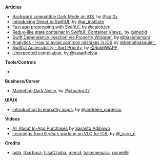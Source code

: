 **Articles**

* [Backward compatible Dark Mode on iOS](https://www.onswiftwings.com/posts/dark-mode/), by [@sgl0v](https://twitter.com/sgl0v)
* [Introducing Direct to SwiftUI](http://www.alwaysrightinstitute.com/directtoswiftui/), by [@ar_institute](https://twitter.com/ar_institute)
* [Fast app prototyping with SwiftUI](https://medium.com/flawless-app-stories/fast-app-prototyping-with-swiftui-39ae03ab3eaa), by [@caiobzen](https://twitter.com/caiobzen)
* [Redux-like state container in SwiftUI. Container Views.](https://mecid.github.io/2019/10/02/redux-like-state-container-in-swiftui-part3/), by [@mecid](https://twitter.com/mecid)
* [Swift Dependency Injection via Property Wrapper](https://basememara.com/swift-dependency-injection-via-property-wrapper/), by [@basememara](https://twitter.com/basememara)
* [Analytics - How to avoid common mistakes in iOS](https://benoitpasquier.com/common-mistakes-analytics-ios-app/) by [@benoitpasquier_](https://twitter.com/benoitpasquier_)
* [SwiftUI Accessibility - Sort Priority](https://rwapp.co.uk/2019/10/02/SwiftUI-Sort-Priority/), by [@RobRWAPP](https://twitter.com/RobRWAPP)
* [Unexpected compilation](https://blog.alltheflow.com/unexpected-compilation/), by [@vasarhelyia](https://twitter.com/vasarhelyia)

**Tools/Controls**

*

**Business/Career**

* [Marketing Dark Noise](https://charliemchapman.com/posts/2019/9/27/marketing-dark-noise/), by [@chuckyc17](https://twitter.com/chuckyc17)

**UI/UX**

* [Introduction to empathy maps](https://uxdesign.cc/introduction-to-empathy-maps-56554b80872d), by [@andreea_popescu](https://twitter.com/andreea_popescu)

**Videos**

* [All About In-App Purchases](https://cutecoder.org/business/all-about-in-app-purchase/) by [Sasmito Adibowo](https://twitter.com/SasmitoAdibowo)
* [Learnings from 6 years working on VLC for iOS](https://vimeo.com/362126060), by [@_caro_n](https://twitter.com/_caro_n)

**Credits**

* [adib](https://github.com/adib), [rbarbosa](https://github.com/rbarbosa), [LisaDziuba](https://github.com/lisadziuba), [mecid](https://github.com/mecid), [basememara](https://github.com/basememara), [popei69](https://github.com/popei69)

